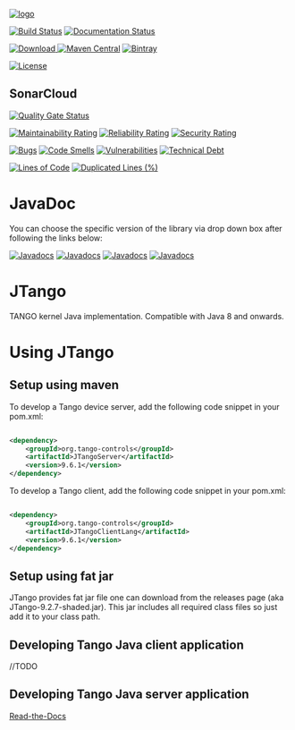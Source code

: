 [![logo](http://www.tango-controls.org/static/tango/img/logo_tangocontrols.png)](http://www.tango-controls.org)



[![Build Status](https://travis-ci.org/tango-controls/JTango.svg?branch=jtango-9-lts)](https://travis-ci.org/tango-controls/JTango)
[![Documentation Status](https://readthedocs.org/projects/jtango/badge/?version=jtango-9-lts)](http://jtango.readthedocs.io/en/jtango-9-lts/?badge=jtango-9-lts)

[![Download](https://api.bintray.com/packages/tango-controls/jtango/JTango/images/download.svg) ](https://github.com/tango-controls/JTango/releases/tag/9.6.1)
[![Maven Central](https://img.shields.io/maven-central/v/org.tango-controls/JTango/9.6.0.svg?label=Maven%20Central)](https://search.maven.org/artifact/org.tango-controls/JTangoServer/9.6.0/jar)
[![Bintray](https://img.shields.io/maven-central/v/org.tango-controls/JTango/9.6.1.svg?label=Bintray)](https://bintray.com/tango-controls/jtango/JTangoServer/_latestVersion)

[![License](https://img.shields.io/badge/license-LGPL--3.0-orange.svg)](https://github.com/tango-controls/JTango/blob/jtango-9-lts/LICENSE)

## SonarCloud

[![Quality Gate Status](https://sonarcloud.io/api/project_badges/measure?project=org.tango-controls%3AJTango-root&metric=alert_status)](https://sonarcloud.io/dashboard?id=org.tango-controls%3AJTango-root)

[![Maintainability Rating](https://sonarcloud.io/api/project_badges/measure?project=org.tango-controls%3AJTango-root&metric=sqale_rating)](https://sonarcloud.io/dashboard?id=org.tango-controls%3AJTango-root)
[![Reliability Rating](https://sonarcloud.io/api/project_badges/measure?project=org.tango-controls%3AJTango-root&metric=reliability_rating)](https://sonarcloud.io/dashboard?id=org.tango-controls%3AJTango-root)
[![Security Rating](https://sonarcloud.io/api/project_badges/measure?project=org.tango-controls%3AJTango-root&metric=security_rating)](https://sonarcloud.io/dashboard?id=org.tango-controls%3AJTango-root)

[![Bugs](https://sonarcloud.io/api/project_badges/measure?project=org.tango-controls%3AJTango-root&metric=bugs)](https://sonarcloud.io/dashboard?id=org.tango-controls%3AJTango-root)
[![Code Smells](https://sonarcloud.io/api/project_badges/measure?project=org.tango-controls%3AJTango-root&metric=code_smells)](https://sonarcloud.io/dashboard?id=org.tango-controls%3AJTango-root)
[![Vulnerabilities](https://sonarcloud.io/api/project_badges/measure?project=org.tango-controls%3AJTango-root&metric=vulnerabilities)](https://sonarcloud.io/dashboard?id=org.tango-controls%3AJTango-root)
[![Technical Debt](https://sonarcloud.io/api/project_badges/measure?project=org.tango-controls%3AJTango-root&metric=sqale_index)](https://sonarcloud.io/dashboard?id=org.tango-controls%3AJTango-root)


[![Lines of Code](https://sonarcloud.io/api/project_badges/measure?project=org.tango-controls%3AJTango-root&metric=ncloc)](https://sonarcloud.io/dashboard?id=org.tango-controls%3AJTango-root)
[![Duplicated Lines (%)](https://sonarcloud.io/api/project_badges/measure?project=org.tango-controls%3AJTango-root&metric=duplicated_lines_density)](https://sonarcloud.io/dashboard?id=org.tango-controls%3AJTango-root)

# JavaDoc

You can choose the specific version of the library via drop down box after following the links below:

[![Javadocs](https://www.javadoc.io/badge/org.tango-controls/JTangoServer/9.6.1.svg?color=yellowgreen&label=JTangoServer)](https://www.javadoc.io/doc/org.tango-controls/JTangoServer/9.6.0)
[![Javadocs](https://www.javadoc.io/badge/org.tango-controls/JTangoClientLang/9.6.1.svg?label=JTangoClientLang&color=blue)](https://www.javadoc.io/doc/org.tango-controls/JTangoClientLang/9.6.0)
[![Javadocs](https://www.javadoc.io/badge/org.tango-controls/JTangoCommons/9.6.1.svg?color=yellow&label=JTangoCommons)](https://www.javadoc.io/doc/org.tango-controls/JTangoCommons/9.6.0)
[![Javadocs](https://www.javadoc.io/badge/org.tango-controls/TangORB/9.6.1.svg?color=orange&label=TangORB)](https://www.javadoc.io/doc/org.tango-controls/TangORB/9.6.0)


# JTango

TANGO kernel Java implementation. Compatible with Java 8 and onwards.

# Using JTango

## Setup using maven

To develop a Tango device server, add the following code snippet in your pom.xml:

```xml

<dependency>
    <groupId>org.tango-controls</groupId>
    <artifactId>JTangoServer</artifactId>
    <version>9.6.1</version>
</dependency>

```

To develop a Tango client, add the following code snippet in your pom.xml:

```xml

<dependency>
    <groupId>org.tango-controls</groupId>
    <artifactId>JTangoClientLang</artifactId>
    <version>9.6.1</version>
</dependency>

```

## Setup using fat jar

JTango provides fat jar file one can download from the releases page (aka JTango-9.2.7-shaded.jar). This jar includes all required class files so just add it to your class path.

## Developing Tango Java client application

//TODO

## Developing Tango Java server application

[Read-the-Docs](http://tango-controls.readthedocs.io/en/latest/java-server-guide/index.html)
